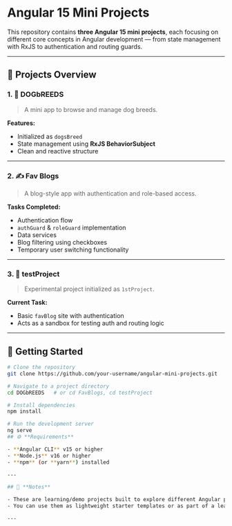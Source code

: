# Angular 15 Mini Projects

This repository contains **three Angular 15 mini projects**, each focusing on different core concepts in Angular development — from state management with RxJS to authentication and routing guards.

---

## 📁 Projects Overview

### 1. 🐶 DOGbREEDS

> A mini app to browse and manage dog breeds.

**Features:**
- Initialized as `dogsBreed`
- State management using **RxJS BehaviorSubject**
- Clean and reactive structure

---

### 2. ✍️ Fav Blogs

> A blog-style app with authentication and role-based access.

**Tasks Completed:**
- Authentication flow
- `authGuard` & `roleGuard` implementation
- Data services
- Blog filtering using checkboxes
- Temporary user switching functionality

---

### 3. 🧪 testProject

> Experimental project initialized as `1stProject`.

**Current Task:**
- Basic `favBlog` site with authentication
- Acts as a sandbox for testing auth and routing logic

---

## 🚀 Getting Started

```bash
# Clone the repository
git clone https://github.com/your-username/angular-mini-projects.git

# Navigate to a project directory
cd DOGbREEDS   # or cd FavBlogs, cd testProject

# Install dependencies
npm install

# Run the development server
ng serve
## ⚙️ **Requirements**

- **Angular CLI** v15 or higher  
- **Node.js** v16 or higher  
- **npm** (or **yarn**) installed  

---

## 📝 **Notes**

- These are learning/demo projects built to explore different Angular patterns.  
- You can use them as lightweight starter templates or as part of a learning journey.  

---

